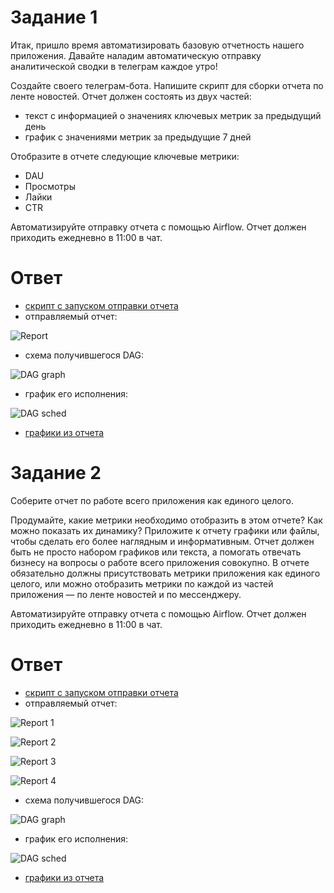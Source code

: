 # Задание 1

Итак, пришло время автоматизировать базовую отчетность нашего приложения. Давайте наладим автоматическую отправку аналитической сводки в телеграм каждое утро! 

Создайте своего телеграм-бота. 
Напишите скрипт для сборки отчета по ленте новостей. Отчет должен состоять из двух частей:

* текст с информацией о значениях ключевых метрик за предыдущий день
* график с значениями метрик за предыдущие 7 дней

Отобразите в отчете следующие ключевые метрики: 

* DAU 
* Просмотры
* Лайки
* CTR

Автоматизируйте отправку отчета с помощью Airflow. Отчет должен приходить ежедневно в 11:00 в чат. 

# Ответ

* [скрипт с запуском отправки отчета](https://github.com/usermarat/DA_simulator/blob/main/5.Reporting_automation/Task_7_1.py)
* отправляемый отчет:

![Report](https://github.com/usermarat/DA_simulator/assets/87779469/ca0c3490-299d-49ad-a7b8-2f0bb6b6ec16)

* схема получившегося DAG:

![DAG graph](https://github.com/usermarat/DA_simulator/assets/87779469/0d49d90b-12b1-4a58-acb5-e04a7d578e36)

* график его исполнения:

![DAG sched](https://github.com/usermarat/DA_simulator/assets/87779469/dc4a094a-5944-4125-a2b3-042cdab35627)

* [графики из отчета](https://github.com/usermarat/DA_simulator/tree/main/5.Reporting_automation/report_1)

# Задание 2

Соберите отчет по работе всего приложения как единого целого. 

Продумайте, какие метрики необходимо отобразить в этом отчете? Как можно показать их динамику? 
Приложите к отчету графики или файлы, чтобы сделать его более наглядным и информативным. 
Отчет должен быть не просто набором графиков или текста, а помогать отвечать бизнесу на вопросы о работе всего приложения совокупно. 
В отчете обязательно должны присутствовать метрики приложения как единого целого, или можно отобразить метрики по каждой из частей приложения — по ленте новостей и по мессенджеру.  

Автоматизируйте отправку отчета с помощью Airflow. 
Отчет должен приходить ежедневно в 11:00 в чат. 

# Ответ

* [скрипт с запуском отправки отчета](https://github.com/usermarat/DA_simulator/blob/main/5.Reporting_automation/Task_7_2.py)
* отправляемый отчет:

![Report 1](https://github.com/usermarat/DA_simulator/assets/87779469/fafbb866-9b1b-43ab-aae7-6d32a3222493)

![Report 2](https://github.com/usermarat/DA_simulator/assets/87779469/628e4df9-bc2f-4ccf-b100-e3c715e3605f)

![Report 3](https://github.com/usermarat/DA_simulator/assets/87779469/fc82db28-49cd-4f38-9fe2-b6abde32cbf9)

![Report 4](https://github.com/usermarat/DA_simulator/assets/87779469/379121ae-f6a2-41c4-95e4-c061dc25c7f5)

* схема получившегося DAG:

![DAG graph](https://github.com/usermarat/DA_simulator/assets/87779469/4cb2e142-d3c8-4c26-9f9a-5754bfe5ebd2)

* график его исполнения:

![DAG sched](https://github.com/usermarat/DA_simulator/assets/87779469/66e9ef63-2d08-483a-8e79-f06dc728a56d)

* [графики из отчета](https://github.com/usermarat/DA_simulator/tree/main/5.Reporting_automation/report_2)
